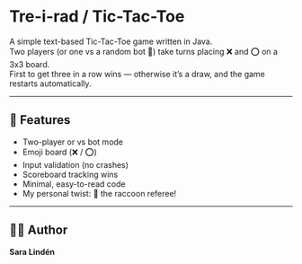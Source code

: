 # Tre-i-rad / Tic-Tac-Toe

A simple text-based Tic-Tac-Toe game written in Java.  
Two players (or one vs a random bot 🤖) take turns placing ❌ and ⭕ on a 3x3 board.  
First to get three in a row wins — otherwise it’s a draw, and the game restarts automatically.

---

## 🧩 Features
- Two-player or vs bot mode
- Emoji board (❌ / ⭕)
- Input validation (no crashes)
- Scoreboard tracking wins
- Minimal, easy-to-read code
- My personal twist: 🦝 the raccoon referee!

---

## 👩‍💻 Author
**Sara Lindén** 